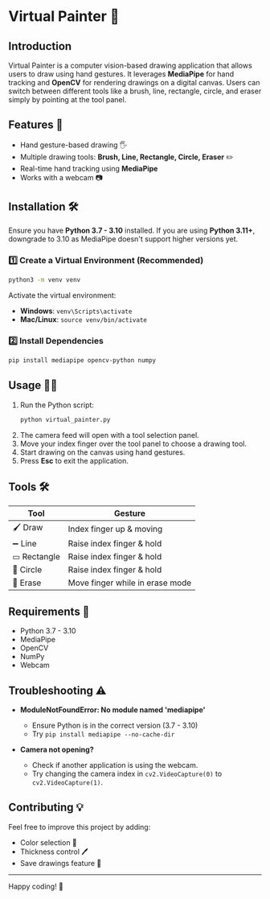 # Virtual Painter 🎨

## Introduction
Virtual Painter is a computer vision-based drawing application that allows users to draw using hand gestures. It leverages **MediaPipe** for hand tracking and **OpenCV** for rendering drawings on a digital canvas. Users can switch between different tools like a brush, line, rectangle, circle, and eraser simply by pointing at the tool panel.

## Features 🚀
- Hand gesture-based drawing 🖐️
- Multiple drawing tools: **Brush, Line, Rectangle, Circle, Eraser** ✏️
- Real-time hand tracking using **MediaPipe**
- Works with a webcam 📷

## Installation 🛠️
Ensure you have **Python 3.7 - 3.10** installed. If you are using **Python 3.11+**, downgrade to 3.10 as MediaPipe doesn't support higher versions yet.

### 1️⃣ Create a Virtual Environment (Recommended)
```sh
python3 -m venv venv
```
Activate the virtual environment:
- **Windows**: `venv\Scripts\activate`
- **Mac/Linux**: `source venv/bin/activate`

### 2️⃣ Install Dependencies
```sh
pip install mediapipe opencv-python numpy
```

## Usage 🏃‍♂️
1. Run the Python script:
   ```sh
   python virtual_painter.py
   ```
2. The camera feed will open with a tool selection panel.
3. Move your index finger over the tool panel to choose a drawing tool.
4. Start drawing on the canvas using hand gestures.
5. Press **Esc** to exit the application.

## Tools 🛠️
| Tool | Gesture |
|------|---------|
| 🖌 Draw | Index finger up & moving |
| ➖ Line | Raise index finger & hold |
| ▭ Rectangle | Raise index finger & hold |
| 🔵 Circle | Raise index finger & hold |
| 🧼 Erase | Move finger while in erase mode |

## Requirements 📝
- Python 3.7 - 3.10
- MediaPipe
- OpenCV
- NumPy
- Webcam

## Troubleshooting ⚠️
- **ModuleNotFoundError: No module named 'mediapipe'**
  - Ensure Python is in the correct version (3.7 - 3.10)
  - Try `pip install mediapipe --no-cache-dir`

- **Camera not opening?**
  - Check if another application is using the webcam.
  - Try changing the camera index in `cv2.VideoCapture(0)` to `cv2.VideoCapture(1)`.

## Contributing 💡
Feel free to improve this project by adding:
- Color selection 🎨
- Thickness control 🖊️
- Save drawings feature 📁

---
Happy coding! 🚀

